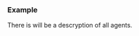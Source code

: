 ### Example

There is will be a descryption of all agents.
<!-- <img src="../images/....png"></img>)-->

